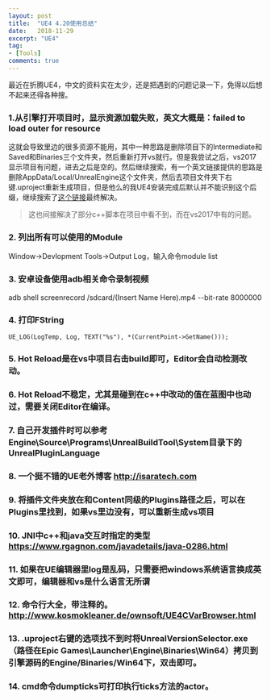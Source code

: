 ```yaml
---
layout: post
title:  "UE4 4.20使用总结"
date:   2018-11-29
excerpt: "UE4"
tag:
- [Tools]
comments: true
---
```


最近在折腾UE4，中文的资料实在太少，还是把遇到的问题记录一下，免得以后想不起来还得各种搜。  

### 1.从引擎打开项目时，显示资源加载失败，英文大概是：failed to load outer for resource  

这就会导致里边的很多资源不能用，其中一种思路是删除项目下的Intermediate和Saved和Binaries三个文件夹，然后重新打开vs就行。但是我尝试之后，vs2017显示项目有问题，进去之后是空的。然后继续搜索，有一个英文链接提供的思路是删除AppData/Local/UnrealEngine这个文件夹，然后去项目文件夹下右键.uproject重新生成项目，但是他么的我UE4安装完成后默认并不能识别这个后缀，继续搜索了[这个链接][1]最终解决。  

> 这也间接解决了部分c++脚本在项目中看不到，而在vs2017中有的问题。  

### 2. 列出所有可以使用的Module  

Window->Devlopment Tools->Output Log，输入命令module list  

### 3. 安卓设备使用adb相关命令录制视频  

adb shell screenrecord /sdcard/(Insert Name Here).mp4 --bit-rate 8000000  

### 4. 打印FString  
```
UE_LOG(LogTemp, Log, TEXT("%s"), *(CurrentPoint->GetName()));  
```

### 5. Hot Reload是在vs中项目右击build即可，Editor会自动检测改动。  

### 6. Hot Reload不稳定，尤其是碰到在c++中改动的值在蓝图中也动过，需要关闭Editor在编译。  

### 7. 自己开发插件时可以参考Engine\Source\Programs\UnrealBuildTool\System目录下的UnrealPluginLanguage  

### 8. 一个挺不错的UE老外博客 http://isaratech.com  

### 9. 将插件文件夹放在和Content同级的Plugins路径之后，可以在Plugins里找到，如果vs里边没有，可以重新生成vs项目  

### 10. JNI中c++和java交互时指定的类型 https://www.rgagnon.com/javadetails/java-0286.html  

### 11. 如果在UE编辑器里log是乱码，只需要把windows系统语言换成英文即可，编辑器和vs是什么语言无所谓  

### 12. 命令行大全，带注释的。 http://www.kosmokleaner.de/ownsoft/UE4CVarBrowser.html  

### 13. .uproject右键的选项找不到时将UnrealVersionSelector.exe（路径在Epic Games\Launcher\Engine\Binaries\Win64）拷贝到引擎源码的Engine/Binaries/Win64下，双击即可。  

### 14. cmd命令dumpticks可打印执行ticks方法的actor。

[1]: https://blog.csdn.net/yangxuan0261/article/details/53944964

